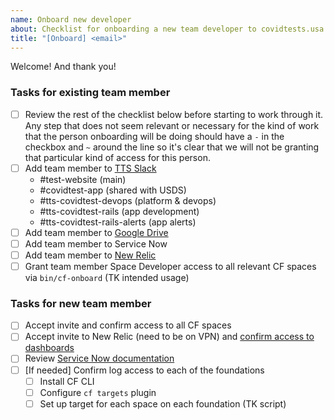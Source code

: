 ```yaml
---
name: Onboard new developer
about: Checklist for onboarding a new team developer to covidtests.usa.gov
title: "[Onboard] <email>"
---
```


Welcome! And thank you!

### Tasks for existing team member

- [ ] Review the rest of the checklist below before starting to work through it. Any step that does not seem relevant or necessary for the kind of work that the person onboarding will be doing should have a `-` in the checkbox and `~` around the line so it's clear that we will not be granting that particular kind of access for this person.
- [ ] Add team member to [TTS Slack](https://handbook.18f.gov/slack/#tts-staff)
  - #test-website (main)
  - #covidtest-app (shared with USDS)
  - #tts-covidtest-devops (platform & devops)
  - #tts-covidtest-rails (app development)
  - #tts-covidtest-rails-alerts (app alerts)
- [ ] Add team member to [Google Drive](https://drive.google.com/drive/folders/1u2VvxA9CqFXWSdqLVd21wGM7J-MdMn2b)
- [ ] Add team member to Service Now
- [ ] Add team member to [New Relic](https://account.newrelic.com/accounts/3389907/users)
- [ ] Grant team member Space Developer access to all relevant CF spaces via `bin/cf-onboard` (TK intended usage)

### Tasks for new team member
- [ ] Accept invite and confirm access to all CF spaces
- [ ] Accept invite to New Relic (need to be on VPN) and [confirm access to dashboards](https://one.newrelic.com/launcher/nr1-core.launcher?platform[filters]=Iihkb21haW4gPSAnQVBNJyBBTkQgdHlwZSA9ICdBUFBMSUNBVElPTicpIg==&platform[accountId]=3389907&platform[timeRange][duration]=259200000&platform[$isFallbackTimeRange]=true&pane=eyJuZXJkbGV0SWQiOiJucjEtY29yZS5ob21lIiwiZmF2b3JpdGVzIjp7InNlbGVjdGVkIjp0cnVlLCJ2aXNpYmxlIjp0cnVlfSwibGFzdFZpZXdlZCI6eyJzZWxlY3RlZCI6ZmFsc2UsInZpc2libGUiOnRydWV9fQ==&sidebars[0]=eyJuZXJkbGV0SWQiOiJucjEtY29yZS5jYXRlZ29yaWVzIiwicm9vdE5lcmRsZXRJZCI6Im5yMS1jb3JlLmhvbWUiLCJmYXZvcml0ZXMiOnsic2VsZWN0ZWQiOnRydWUsInZpc2libGUiOnRydWV9LCJsYXN0Vmlld2VkIjp7InNlbGVjdGVkIjpmYWxzZSwidmlzaWJsZSI6dHJ1ZX19&state=35d5c03f-c2c9-169c-b2ac-bfab24ef789e)
- [ ] Review [Service Now documentation](https://docs.google.com/document/d/1Ayrv0tZOv6lF1iDOdofni4gZOSTPA5t9KMf6VcxBFcw/edit#heading=h.sp4on5mexvju)
- [ ] [If needed] Confirm log access to each of the foundations
    - [ ] Install CF CLI 
    - [ ] Configure `cf targets` plugin
    - [ ] Set up target for each space on each foundation (TK script)
